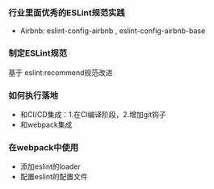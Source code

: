 ### 行业里面优秀的ESLint规范实践
- Airbnb: eslint-config-airbnb , eslint-config-airbnb-base


### 制定ESLint规范
基于 eslint:recommend规范改进

### 如何执行落地
- 和CI/CD集成：1.在CI编译阶段，2.增加git钩子
- 和webpack集成

### 在webpack中使用
- 添加eslint的loader
- 配置eslint的配置文件